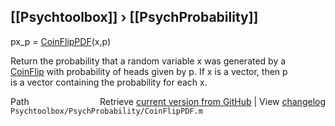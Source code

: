## [[Psychtoolbox]] &#8250; [[PsychProbability]]

px\_p = [CoinFlipPDF](CoinFlipPDF)(x,p)  
  
Return the probability that a random variable x was generated by a  
[CoinFlip](CoinFlip) with probability of heads given by p.  If x is a vector, then p  
is a vector containing the probability for each x.  




<div class="code_header" style="text-align:right;">
  <span style="float:left;">Path&nbsp;&nbsp;</span> <span class="counter">Retrieve <a href=
  "https://raw.github.com/Psychtoolbox-3/Psychtoolbox-3/beta/Psychtoolbox/PsychProbability/CoinFlipPDF.m">current version from GitHub</a> | View <a href=
  "https://github.com/Psychtoolbox-3/Psychtoolbox-3/commits/beta/Psychtoolbox/PsychProbability/CoinFlipPDF.m">changelog</a></span>
</div>
<div class="code">
  <code>Psychtoolbox/PsychProbability/CoinFlipPDF.m</code>
</div>

